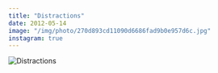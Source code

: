 ```yaml
---
title: "Distractions"
date: 2012-05-14
image: "/img/photo/270d893cd11090d6686fad9b0e957d6c.jpg"
instagram: true
---
```


![Distractions](/img/photo/270d893cd11090d6686fad9b0e957d6c.jpg)
